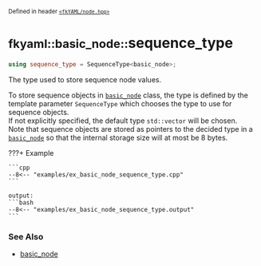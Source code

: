 <small>Defined in header [`<fkYAML/node.hpp>`](https://github.com/fktn-k/fkYAML/blob/develop/include/fkYAML/node.hpp)</small>

# <small>fkyaml::basic_node::</small>sequence_type

```cpp
using sequence_type = SequenceType<basic_node>;
```

The type used to store sequence node values.  

To store sequence objects in [`basic_node`](index.md) class, the type is defined by the template parameter `SequenceType` which chooses the type to use for sequence objects.  
If not explicitly specified, the default type `std::vector` will be chosen.  
Note that sequence objects are stored as pointers to the decided type in a [`basic_node`](index.md) so that the internal storage size will at most be 8 bytes.  

???+ Example

    ```cpp
    --8<-- "examples/ex_basic_node_sequence_type.cpp"
    ```

    output:
    ```bash
    --8<-- "examples/ex_basic_node_sequence_type.output"
    ```

### **See Also**

* [basic_node](index.md)
